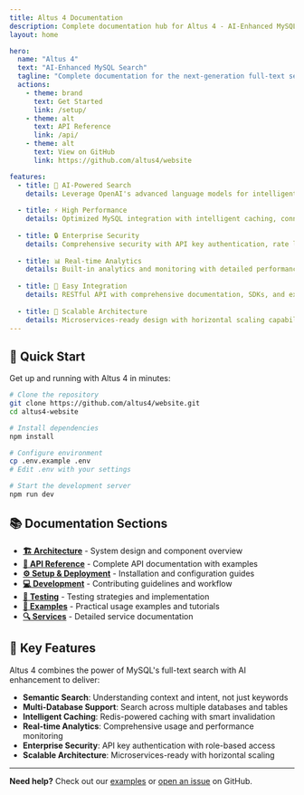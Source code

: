 ```yaml
---
title: Altus 4 Documentation
description: Complete documentation hub for Altus 4 - AI-Enhanced MySQL Full-Text Search Engine with semantic search, multi-database support, and intelligent caching.
layout: home

hero:
  name: "Altus 4"
  text: "AI-Enhanced MySQL Search"
  tagline: "Complete documentation for the next-generation full-text search engine"
  actions:
    - theme: brand
      text: Get Started
      link: /setup/
    - theme: alt
      text: API Reference
      link: /api/
    - theme: alt
      text: View on GitHub
      link: https://github.com/altus4/website

features:
  - title: 🤖 AI-Powered Search
    details: Leverage OpenAI's advanced language models for intelligent query processing and semantic search capabilities.
  
  - title: ⚡ High Performance
    details: Optimized MySQL integration with intelligent caching, connection pooling, and query optimization.
  
  - title: 🔒 Enterprise Security
    details: Comprehensive security with API key authentication, rate limiting, and audit logging.
  
  - title: 📊 Real-time Analytics
    details: Built-in analytics and monitoring with detailed performance metrics and usage tracking.
  
  - title: 🔧 Easy Integration
    details: RESTful API with comprehensive documentation, SDKs, and examples for quick integration.
  
  - title: 🚀 Scalable Architecture
    details: Microservices-ready design with horizontal scaling capabilities and cloud deployment options.
---
```


## 🚀 Quick Start

Get up and running with Altus 4 in minutes:

```bash
# Clone the repository
git clone https://github.com/altus4/website.git
cd altus4-website

# Install dependencies
npm install

# Configure environment
cp .env.example .env
# Edit .env with your settings

# Start the development server
npm run dev
```

## 📚 Documentation Sections

- **[🏗️ Architecture](/architecture/)** - System design and component overview
- **[🔧 API Reference](/api/)** - Complete API documentation with examples  
- **[⚙️ Setup & Deployment](/setup/)** - Installation and configuration guides
- **[💻 Development](/development/)** - Contributing guidelines and workflow
- **[🧪 Testing](/testing/)** - Testing strategies and implementation
- **[📖 Examples](/examples/)** - Practical usage examples and tutorials
- **[🔍 Services](/services/)** - Detailed service documentation

## 🌟 Key Features

Altus 4 combines the power of MySQL's full-text search with AI enhancement to deliver:

- **Semantic Search**: Understanding context and intent, not just keywords
- **Multi-Database Support**: Search across multiple databases and tables
- **Intelligent Caching**: Redis-powered caching with smart invalidation
- **Real-time Analytics**: Comprehensive usage and performance monitoring
- **Enterprise Security**: API key authentication with role-based access
- **Scalable Architecture**: Microservices-ready with horizontal scaling

---

**Need help?** Check out our [examples](/examples/) or [open an issue](https://github.com/altus4/website/issues) on GitHub.
